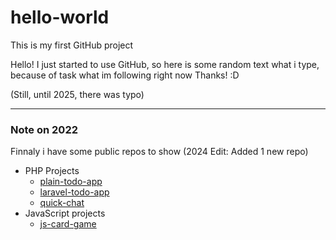 # hello-world
This is my first GitHub project

Hello!
I just started to use GitHub, so here is some random text what i type, because of task what im following right now
Thanks! :D

(Still, until 2025, there was typo)

___

### Note on 2022

Finnaly i have some public repos to show (2024 Edit: Added 1 new repo)

- PHP Projects
  - [plain-todo-app](https://github.com/matissbroks/plain-todo-app)
  - [laravel-todo-app](https://github.com/matissbroks/laravel-todo-app)
  - [quick-chat](https://github.com/matissbroks/quick-chat)
- JavaScript projects
  - [js-card-game](https://github.com/matissbroks/js-card-game)

